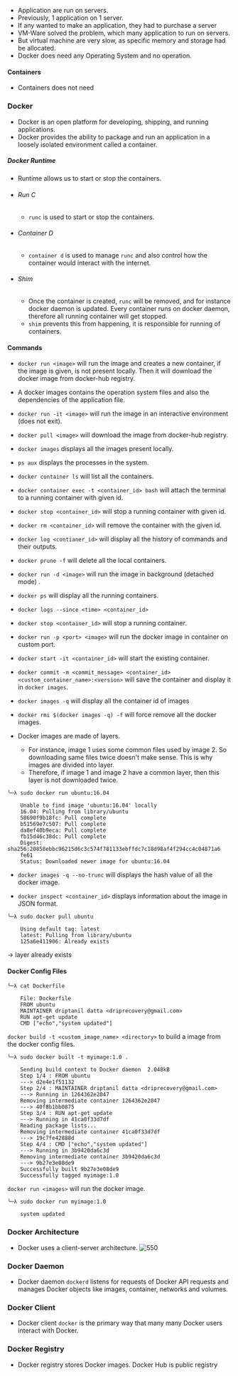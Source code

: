  - Application are run on servers.
- Previously, 1 application on 1 server.
- If any wanted to make an application, they had to purchase a server
- VM-Ware solved the problem, which many application to run on servers.
- But virtual machine are very slow, as specific memory and storage had be allocated.
- Docker does need any Operating System and no operation.

#### Containers

- Containers does not need 

### Docker 
- Docker is an open platform for developing, shipping, and running applications. 
- Docker provides the ability to package and run an application in a loosely isolated environment called a container. 

##### Docker Runtime
- Runtime allows us to start or stop the containers.
- ###### Run C
	- `runc` is used to start or stop the containers.
- ###### Container D
	- `container d` is used to manage `runc` and also control how the container would interact with the internet.
- ###### Shim 
	- Once the container is created, `runc` will be removed, and for instance docker daemon is updated. Every container runs on docker daemon, therefore all running container will get stopped.
	- `shim` prevents this from happening, it is responsible for running of containers.

#### Commands

- `docker run <image>` will run the image and creates a new container, if the image is given, is not present locally. Then it will download the docker image from docker-hub registry.
  
- A docker images contains the operation system files and also the dependencies of the application file.
  
- `docker run -it <image>` will run the image in an interactive environment (does not exit).

- `docker pull <image>` will download the image from docker-hub registry.
  
- `docker images` displays all the images present locally.
  
- `ps aux` displays the processes in the system.
   
- `docker container ls` will list all the containers.
  
- `docker container exec -t <container_id> bash` will attach the terminal to a running container with given id.
  
- `docker stop <container_id>` will stop a running container with given id.
  
- `docker rm <container_id>` will remove the container with the given id.
  
- `docker log <contianer_id>` will display all the history of commands and their outputs.
  
- `docker prune -f` will delete all the local containers.
  
- `docker run -d <image>` will run the image in background (detached mode) .
  
- `docker ps` will display all the running containers. 
  
- `docker logs --since <time> <container_id>` 
  
- `docker stop <container_id>` will stop a running container.
  
- `docker run -p <port> <image>` will run the docker image in container on custom port.
  
- `docker start -it <container_id>` will start the existing container.
  
- `docker commit -m <commit_message> <container_id> <custom_container_name>:<version>` will save the container and display it in `docker images`. 
  
-  `docker images -q` will display all the container id of images
  
- `docker rmi $(docker images -q) -f` will force remove all the docker images.
  
- Docker images are made of layers.
	- For instance, image 1 uses some common files used by image 2. So downloading same files twice doesn't make sense. This is why images are divided into layer.
	- Therefore, if image 1 and image 2 have a common layer, then this layer is not downloaded twice.

```
╰─λ sudo docker run ubuntu:16.04  

	Unable to find image 'ubuntu:16.04' locally  
	16.04: Pulling from library/ubuntu  
	58690f9b18fc: Pull complete  
	b51569e7c507: Pull complete  
	da8ef40b9eca: Pull complete  
	fb15d46c38dc: Pull complete  
	Digest: sha256:20858ebbc96215d6c3c574f781133ebffdc7c18d98af4f294cc4c04871a6  
	fe61  
	Status: Downloaded newer image for ubuntu:16.04
```

- `docker images -q --no-trunc` will displays the hash value of all the docker image.

- `docker inspect <container_id>` displays information about the image in JSON format.
  
``` 
╰─λ sudo docker pull ubuntu  

	Using default tag: latest  
	latest: Pulling from library/ubuntu  
	125a6e411906: Already exists
```
-> layer already exists

#### Docker Config Files

```
╰─λ cat Dockerfile

	File: Dockerfile  
	FROM ubuntu  
	MAINTAINER driptanil datta <driprecovery@gmail.com>  
	RUN apt-get update  
	CMD ["echo","system updated"]
```

`docker build -t <custom_image_name> <directory>` to build a image from the docker config files.

```
╰─λ sudo docker built -t myimage:1.0 .
	
	Sending build context to Docker daemon  2.048kB  
	Step 1/4 : FROM ubuntu  
	---> d2e4e1f51132  
	Step 2/4 : MAINTAINER driptanil datta <driprecovery@gmail.com>  
	---> Running in 1264362e2047  
	Removing intermediate container 1264362e2047  
	---> 40f8b1bb0875  
	Step 3/4 : RUN apt-get update  
	---> Running in 41ca0f33d7df
	Reading package lists...  
	Removing intermediate container 41ca0f33d7df  
	---> 19c7fe42888d  
	Step 4/4 : CMD ["echo","system updated"]  
	---> Running in 3b9420da6c3d  
	Removing intermediate container 3b9420da6c3d  
	---> 9b27e3e08de9  
	Successfully built 9b27e3e08de9  
	Successfully tagged myimage:1.0
```


`docker run <images>` will run the docker image.

```
╰─λ sudo docker run myimage:1.0  
	
	system updated
```

### Docker Architecture

- Docker uses a client-server architecture.
![550](DockerArchitecture.png)

### Docker Daemon

- Docker daemon `dockerd` listens for requests of Docker API requests and manages Docker objects like images, container, networks and volumes.
  
### Docker Client

- Docker client `docker` is the primary way that many many Docker users interact with Docker.
  
### Docker Registry

- Docker registry stores Docker images. Docker Hub is public registry 